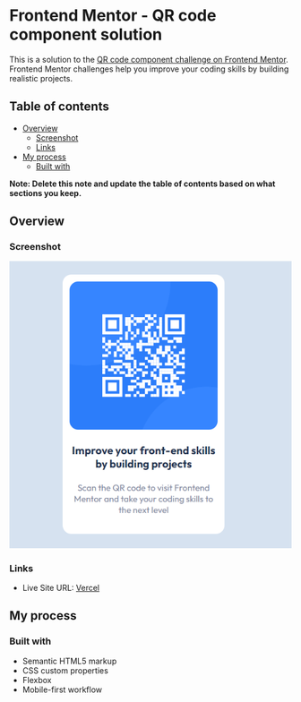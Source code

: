 # Frontend Mentor - QR code component solution

This is a solution to the [QR code component challenge on Frontend Mentor](https://www.frontendmentor.io/challenges/qr-code-component-iux_sIO_H). Frontend Mentor challenges help you improve your coding skills by building realistic projects. 

## Table of contents

- [Overview](#overview)
  - [Screenshot](#screenshot)
  - [Links](#links)
- [My process](#my-process)
  - [Built with](#built-with)

**Note: Delete this note and update the table of contents based on what sections you keep.**

## Overview

### Screenshot

![](./screenshot.png)

### Links
- Live Site URL: [Vercel](https://qr-code-component-frontend-mentor-omega.vercel.app)

## My process

### Built with

- Semantic HTML5 markup
- CSS custom properties
- Flexbox
- Mobile-first workflow
